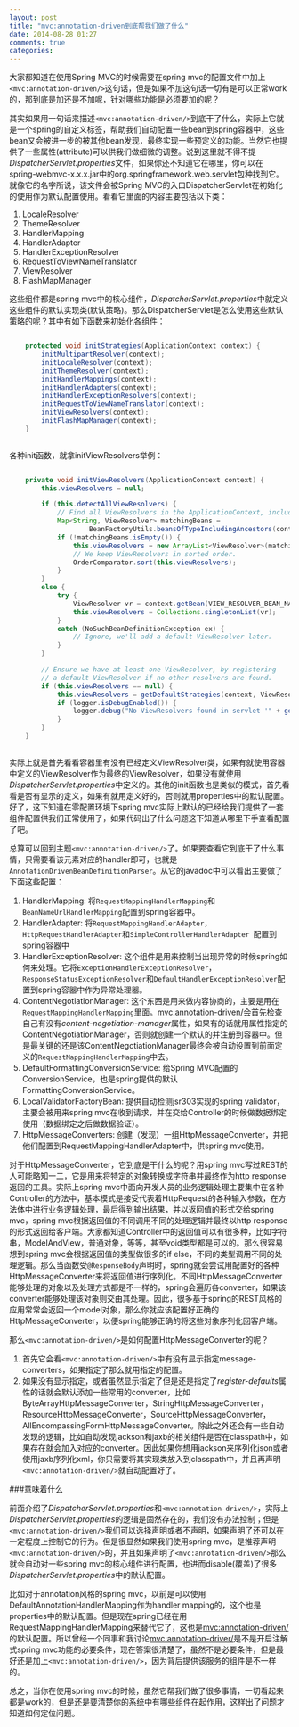 ```yaml
---
layout: post
title: "mvc:annotation-driven到底帮我们做了什么"
date: 2014-08-28 01:27
comments: true
categories: 
---
```


大家都知道在使用Spring MVC的时候需要在spring mvc的配置文件中加上`<mvc:annotation-driven/>`这句话，但是如果不加这句话一切有是可以正常work的，那到底是加还是不加呢，针对哪些功能是必须要加的呢？

其实如果用一句话来描述`<mvc:annotation-driven/>`到底干了什么，实际上它就是一个spring的自定义标签，帮助我们自动配置一些bean到spring容器中，这些bean又会被进一步的被其他bean发现，最终实现一些预定义的功能。当然它也提供了一些属性(attribute)可以供我们做细微的调整。说到这里就不得不提*DispatcherServlet.properties*文件，如果你还不知道它在哪里，你可以在spring-webmvc-x.x.x.jar中的org.springframework.web.servlet包种找到它。就像它的名字所说，该文件会被Spring MVC的入口DispatcherServlet在初始化的使用作为默认配置使用。看看它里面的内容主要包括以下类：

1. LocaleResolver
2. ThemeResolver
3. HandlerMapping
4. HandlerAdapter
5. HandlerExceptionResolver
6. RequestToViewNameTranslator
7. ViewResolver
8. FlashMapManager

这些组件都是spring mvc中的核心组件，*DispatcherServlet.properties*中就定义这些组件的默认实现类(默认策略)。那么DispatcherServlet是怎么使用这些默认策略的呢？其中有如下函数来初始化各组件：

``` java

	protected void initStrategies(ApplicationContext context) {
		initMultipartResolver(context);
		initLocaleResolver(context);
		initThemeResolver(context);
		initHandlerMappings(context);
		initHandlerAdapters(context);
		initHandlerExceptionResolvers(context);
		initRequestToViewNameTranslator(context);
		initViewResolvers(context);
		initFlashMapManager(context);
	}
	
```

各种init函数，就拿initViewResolvers举例：

``` java

	private void initViewResolvers(ApplicationContext context) {
		this.viewResolvers = null;

		if (this.detectAllViewResolvers) {
			// Find all ViewResolvers in the ApplicationContext, including ancestor contexts.
			Map<String, ViewResolver> matchingBeans =
					BeanFactoryUtils.beansOfTypeIncludingAncestors(context, ViewResolver.class, true, false);
			if (!matchingBeans.isEmpty()) {
				this.viewResolvers = new ArrayList<ViewResolver>(matchingBeans.values());
				// We keep ViewResolvers in sorted order.
				OrderComparator.sort(this.viewResolvers);
			}
		}
		else {
			try {
				ViewResolver vr = context.getBean(VIEW_RESOLVER_BEAN_NAME, ViewResolver.class);
				this.viewResolvers = Collections.singletonList(vr);
			}
			catch (NoSuchBeanDefinitionException ex) {
				// Ignore, we'll add a default ViewResolver later.
			}
		}

		// Ensure we have at least one ViewResolver, by registering
		// a default ViewResolver if no other resolvers are found.
		if (this.viewResolvers == null) {
			this.viewResolvers = getDefaultStrategies(context, ViewResolver.class);
			if (logger.isDebugEnabled()) {
				logger.debug("No ViewResolvers found in servlet '" + getServletName() + "': using default");
			}
		}
	}
	
```
实际上就是首先看看容器里有没有已经定义ViewResolver类，如果有就使用容器中定义的ViewResolver作为最终的ViewResolver，如果没有就使用*DispatcherServlet.properties*中定义的。其他的init函数也是类似的模式，首先看看是否有显示的定义，如果有就用定义好的，否则就用properties中的默认配置。好了，这下知道在零配置环境下spring mvc实际上默认的已经给我们提供了一套组件配置供我们正常使用了，如果代码出了什么问题这下知道从哪里下手查看配置了吧。

总算可以回到主题`<mvc:annotation-driven/>`了。如果要查看它到底干了什么事情，只需要看该元素对应的handler即可，也就是`AnnotationDrivenBeanDefinitionParser`。从它的javadoc中可以看出主要做了下面这些配置：

1. HandlerMapping: 将`RequestMappingHandlerMapping`和`BeanNameUrlHandlerMapping`配置到spring容器中。
2. HandlerAdapter: 将`RequestMappingHandlerAdapter`，`HttpRequestHandlerAdapter`和`SimpleControllerHandlerAdapter `配置到spring容器中
3. HandlerExceptionResolver: 这个组件是用来控制当出现异常的时候spring如何来处理。它将`ExceptionHandlerExceptionResolver`，`ResponseStatusExceptionResolver`和`DefaultHandlerExceptionResolver`配置到spring容器中作为异常处理器。
4. ContentNegotiationManager: 这个东西是用来做内容协商的，主要是用在`RequestMappingHandlerMapping`里面。<mvc:annotation-driven/>会首先检查自己有没有*content-negotiation-manager*属性，如果有的话就用属性指定的ContentNegotiationManager，否则就创建一个默认的并注册到容器中。但是最关键的还是该ContentNegotiationManager最终会被自动设置到前面定义的`RequestMappingHandlerMapping`中去。
5. DefaultFormattingConversionService: 给Spring MVC配置的ConversionService，也是spring提供的默认FormattingConversionService。
6. LocalValidatorFactoryBean: 提供自动检测jsr303实现的spring validator，主要会被用来spring mvc在收到请求，并在交给Controller的时候做数据绑定使用（数据绑定之后做数据验证）。
7. HttpMessageConverters: 创建（发现）一组HttpMessageConverter，并把他们配置到RequestMappingHandlerAdapter中，供spring mvc使用。

对于HttpMessageConverter，它到底是干什么的呢？用spring mvc写过REST的人可能略知一二，它是用来将特定的对象转换成字符串并最终作为http response返回的工具。实际上spring mvc中面向开发人员的业务逻辑处理主要集中在各种Controller的方法中，基本模式是接受代表着HttpRequest的各种输入参数，在方法体中进行业务逻辑处理，最后得到输出结果，并以返回值的形式交给spring mvc，spring mvc根据返回值的不同调用不同的处理逻辑并最终以http response的形式返回给客户端。大家都知道Controller中的返回值可以有很多种，比如字符串，ModelAndView，普通对象，等等，甚至void类型都是可以的。那么很容易想到spring mvc会根据返回值的类型做很多的if else，不同的类型调用不同的处理逻辑。那么当函数受`@ResponseBody`声明时，spring就会尝试用配置好的各种HttpMessageConverter来将返回值进行序列化。不同HttpMessageConverter能够处理的对象以及处理方式都是不一样的，spring会遍历各converter，如果该converter能够处理该对象则交由其处理。因此，很多基于spring的REST风格的应用常常会返回一个model对象，那么你就应该配置好正确的HttpMessageConverter，以便spring能够正确的将这些对象序列化回客户端。

那么`<mvc:annotation-driven/>`是如何配置HttpMessageConverter的呢？

1. 首先它会看`<mvc:annotation-driven/>`中有没有显示指定message-converters，如果指定了那么就用指定的配置。
2. 如果没有显示指定，或者虽然显示指定了但是还是指定了*register-defaults*属性的话就会默认添加一些常用的converter，比如ByteArrayHttpMessageConverter，StringHttpMessageConverter，ResourceHttpMessageConverter，SourceHttpMessageConverter，AllEncompassingFormHttpMessageConverter。除此之外还会有一些自动发现的逻辑，比如自动发现jackson和jaxb的相关组件是否在classpath中，如果存在就会加入对应的converter。因此如果你想用jackson来序列化json或者使用jaxb序列化xml，你只需要将其实现类放入到classpath中，并且再声明`<mvc:annotation-driven/>`就自动配置好了。

###意味着什么

前面介绍了*DispatcherServlet.properties*和`<mvc:annotation-driven/>`，实际上*DispatcherServlet.properties*的逻辑是固然存在的，我们没有办法控制；但是`<mvc:annotation-driven/>`我们可以选择声明或者不声明，如果声明了还可以在一定程度上控制它的行为。但是很显然如果我们使用spring mvc，是推荐声明`<mvc:annotation-driven/>`的，并且如果声明了`<mvc:annotation-driven/>`那么就会自动对一些spring mvc的核心组件进行配置，也进而disable(覆盖)了很多*DispatcherServlet.properties*中的默认配置。

比如对于annotation风格的spring mvc，以前是可以使用DefaultAnnotationHandlerMapping作为handler mapping的，这个也是properties中的默认配置。但是现在spring已经在用RequestMappingHandlerMapping来替代它了，这也是<mvc:annotation-driven/>的默认配置。所以曾经一个同事和我讨论<mvc:annotation-driver/>是不是开启注解式spring mvc功能的必要条件，现在答案很清楚了，虽然不是必要条件，但是最好还是加上`<mvc:annotation-driven/>`，因为背后提供该服务的组件是不一样的。

总之，当你在使用spring mvc的时候，虽然它帮我们做了很多事情，一切看起来都是work的，但是还是要清楚你的系统中有哪些组件在起作用，这样出了问题才知道如何定位问题。
